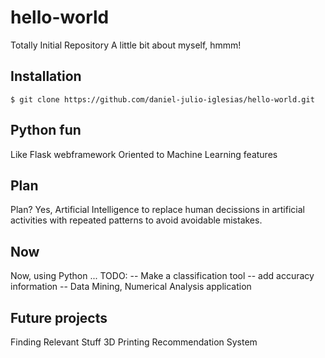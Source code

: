 # hello-world

Totally Initial Repository
A little bit about myself, hmmm!

## Installation
```
$ git clone https://github.com/daniel-julio-iglesias/hello-world.git
```

## Python fun

Like Flask webframework
Oriented to Machine Learning features


## Plan

Plan? Yes, Artificial Intelligence to
replace human decissions in artificial 
activities with repeated patterns to avoid 
avoidable mistakes.


## Now
 
Now, using Python ... 
TODO: 
-- Make a classification tool
-- add accuracy information
-- Data Mining, Numerical Analysis 
application


## Future projects

Finding Relevant Stuff
3D Printing
Recommendation System
